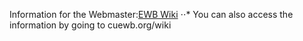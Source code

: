 Information for the Webmaster:[EWB Wiki](https://sites.google.com/site/cuewbwiki/webmaster)
⋅⋅* You can also access the information by going to cuewb.org/wiki
